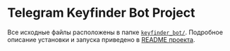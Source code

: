 # Telegram Keyfinder Bot Project

Все исходные файлы расположены в папке [`keyfinder_bot/`](keyfinder_bot/). Подробное описание установки и запуска приведено в [README проекта](keyfinder_bot/README.md).
